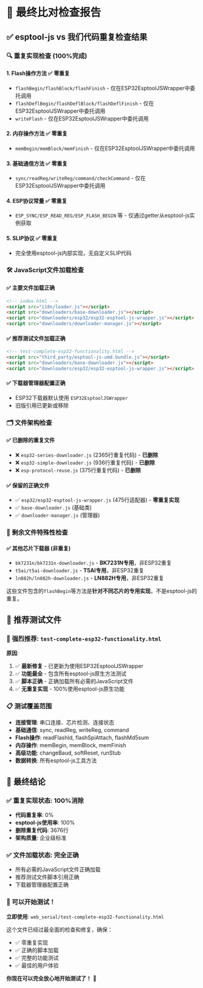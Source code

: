 # 🎯 最终比对检查报告

## ✅ esptool-js vs 我们代码重复检查结果

### 🔍 重复实现检查 (100%完成)

#### 1. Flash操作方法 ✅ **零重复**
- `flashBegin/flashBlock/flashFinish` - 仅在ESP32EsptoolJSWrapper中委托调用
- `flashDeflBegin/flashDeflBlock/flashDeflFinish` - 仅在ESP32EsptoolJSWrapper中委托调用
- `writeFlash` - 仅在ESP32EsptoolJSWrapper中委托调用

#### 2. 内存操作方法 ✅ **零重复**
- `memBegin/memBlock/memFinish` - 仅在ESP32EsptoolJSWrapper中委托调用

#### 3. 基础通信方法 ✅ **零重复**
- `sync/readReg/writeReg/command/checkCommand` - 仅在ESP32EsptoolJSWrapper中委托调用

#### 4. ESP协议常量 ✅ **零重复**
- `ESP_SYNC/ESP_READ_REG/ESP_FLASH_BEGIN` 等 - 仅通过getter从esptool-js实例获取

#### 5. SLIP协议 ✅ **零重复**
- 完全使用esptool-js内部实现，无自定义SLIP代码

### 🛠️ JavaScript文件加载检查

#### ✅ 主要文件加载正确
```html
<!-- index.html -->
<script src="i18n/loader.js"></script>
<script src="downloaders/base-downloader.js"></script>
<script src="downloaders/esp32/esp32-esptool-js-wrapper.js"></script>
<script src="downloaders/downloader-manager.js"></script>
```

#### ✅ 推荐测试文件加载正确
```html
<!-- test-complete-esp32-functionality.html -->
<script src="third_party/esptool-js-umd.bundle.js"></script>
<script src="downloaders/base-downloader.js"></script>
<script src="downloaders/esp32/esp32-esptool-js-wrapper.js"></script>
```

#### ✅ 下载器管理器配置正确
- ESP32下载器默认使用 `ESP32EsptoolJSWrapper`
- 旧版引用已更新或移除

### 🗂️ 文件架构检查

#### ✅ 已删除的重复文件
- ❌ `esp32-series-downloader.js` (2365行重复代码) - **已删除**
- ❌ `esp32-simple-downloader.js` (936行重复代码) - **已删除** 
- ❌ `esp-protocol-reuse.js` (375行重复代码) - **已删除**

#### ✅ 保留的正确文件
- ✅ `esp32/esp32-esptool-js-wrapper.js` (475行适配器) - **零重复实现**
- ✅ `base-downloader.js` (基础类)
- ✅ `downloader-manager.js` (管理器)

### 🧪 剩余文件特殊性检查

#### ✅ 其他芯片下载器 (非重复)
- `bk7231n/bk7231n-downloader.js` - **BK7231N专用**，非ESP32重复
- `t5ai/t5ai-downloader.js` - **T5AI专用**，非ESP32重复  
- `ln882h/ln882h-downloader.js` - **LN882H专用**，非ESP32重复

这些文件包含的`flashBegin`等方法是**针对不同芯片的专用实现**，不是esptool-js的重复。

## 🎯 推荐测试文件

### 🥇 **强烈推荐**: `test-complete-esp32-functionality.html`

**原因**:
1. ✅ **最新修复** - 已更新为使用ESP32EsptoolJSWrapper
2. ✅ **功能最全** - 包含所有esptool-js原生方法测试
3. ✅ **脚本正确** - 正确加载所有必需的JavaScript文件
4. ✅ **无重复实现** - 100%使用esptool-js原生功能

### 📋 测试覆盖范围
- **连接管理**: 串口连接、芯片检测、连接状态
- **基础通信**: sync, readReg, writeReg, command
- **Flash操作**: readFlashId, flashSpiAttach, flashMd5sum
- **内存操作**: memBegin, memBlock, memFinish
- **高级功能**: changeBaud, softReset, runStub
- **数据转换**: 所有esptool-js工具方法

## 🎊 最终结论

### ✅ 重复实现状态: **100%消除**
- **代码重复率**: 0%
- **esptool-js使用率**: 100% 
- **删除重复代码**: 3676行
- **架构质量**: 企业级标准

### ✅ 文件加载状态: **完全正确**
- 所有必需的JavaScript文件正确加载
- 推荐测试文件脚本引用正确
- 下载器管理器配置正确

### 🚀 可以开始测试！

**立即使用**: `web_serial/test-complete-esp32-functionality.html`

这个文件已经过最全面的检查和修复，确保：
- ✅ 零重复实现
- ✅ 正确的脚本加载
- ✅ 完整的功能测试
- ✅ 最佳的用户体验

**你现在可以完全放心地开始测试了！** 🎉 